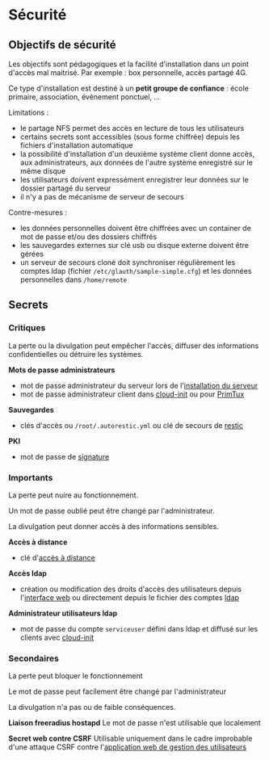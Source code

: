 # Sécurité

## Objectifs de sécurité

Les objectifs sont pédagogiques et la facilité d'installation dans un point d'accès mal maitrisé. Par exemple : box personnelle, accès partagé 4G.

Ce type d'installation est destiné à un **petit groupe de confiance** : école primaire, association, évènement ponctuel, ...


Limitations :
 - le partage NFS permet des accès en lecture de tous les utilisateurs
 - certains secrets sont accessibles (sous forme chiffrée) depuis les fichiers d'installation automatique
 - la possibilité d'installation d'un deuxième système client donne accès, aux administrateurs, aux données de l'autre système enregistré sur le même disque
 - les utilisateurs doivent expressément enregistrer leur données sur le dossier partagé du serveur
 - il n'y a pas de mécanisme de serveur de secours

Contre-mesures :
 - les données personnelles doivent être chiffrées avec un container de mot de passe et/ou des dossiers chiffrés
 - les sauvegardes externes sur clé usb ou disque externe doivent être gérées
 - un serveur de secours cloné doit synchroniser régulièrement les comptes ldap (fichier ``/etc/glauth/sample-simple.cfg``) et les données personnelles dans ``/home/remote``



## Secrets

### Critiques

La perte ou la divulgation peut empêcher l'accès, diffuser des informations confidentielles ou détruire les systèmes.

**Mots de passe administrateurs**
 - mot de passe administrateur du serveur lors de l'[installation du serveur](10-Install-serveur.md)
 - mot de passe administrateur client dans [cloud-init](user-data) ou pour [PrimTux](70-Acces-utilisateurs.md)

**Sauvegardes**
 - clés d'accès  ou ``/root/.autorestic.yml`` ou clé de secours de [restic](50-Sauvegardes.md)

**PKI**
 - mot de passe de [signature](15-certificats.md)

### Importants

La perte peut nuire au fonctionnement.

Un mot de passe oublié peut être changé par l'administrateur.

La divulgation peut donner accès à des informations sensibles.

**Accès à distance**
 - clé d'[accès à distance](65-remote-control.md)

**Accès ldap**
 - création ou modification des droits d'accès des utilisateurs depuis l'[interface web](33-comptes-web.md) ou directement depuis le fichier des comptes [ldap](32-comptes-ldap.md)

**Administrateur utilisateurs ldap**
 - mot de passe du compte ``serviceuser`` défini dans ldap et diffusé sur les clients avec [cloud-init](70-Acces-utilisateurs.md)

### Secondaires

La perte peut bloquer le fonctionnement

Le mot de passe peut facilement être changé par l'administrateur

La divulgation n'a pas ou de faible conséquences.

**Liaison freeradius hostapd**
Le mot de passe n'est utilisable que localement

**Secret web contre CSRF**
Utilisable uniquement dans le cadre improbable d'une attaque CSRF contre l'[application web de gestion des utilisateurs](33-comptes-web.md)

